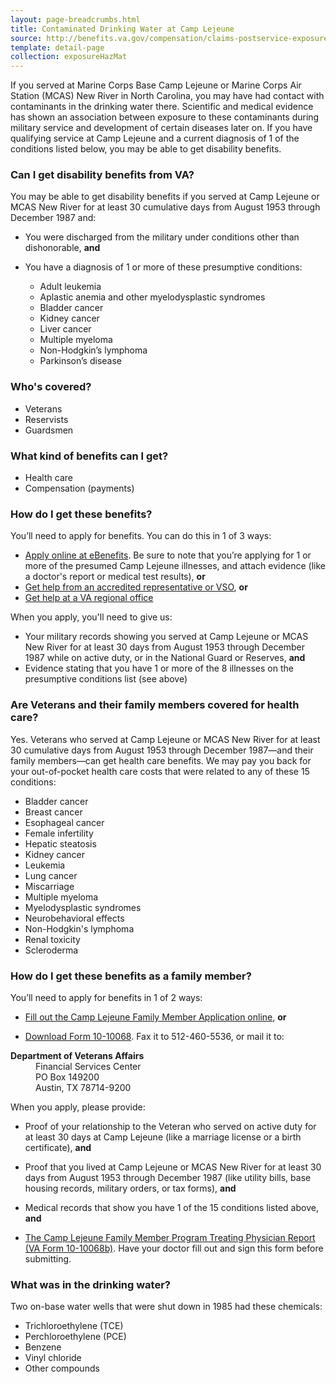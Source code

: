 ```yaml
---
layout: page-breadcrumbs.html
title: Contaminated Drinking Water at Camp Lejeune
source: http://benefits.va.gov/compensation/claims-postservice-exposures-camp_lejeune_water.asp
template: detail-page
collection: exposureHazMat
---
```


<div class="va-introtext">

If you served at Marine Corps Base Camp Lejeune or Marine Corps Air Station (MCAS) New River in North Carolina, you may have had contact with contaminants in the drinking water there. Scientific and medical evidence has shown an association between exposure to these contaminants during military service and development of certain diseases later on. If you have qualifying service at Camp Lejeune and a current diagnosis of 1 of the conditions listed below, you may be able to get disability benefits.

</div>


<div class="feature" markdown="1">

### Can I get disability benefits from VA?


You may be able to get disability benefits if you served at Camp Lejeune or MCAS New River for at least 30 cumulative days from August 1953 through December 1987 and:

- You were discharged from the military under conditions other than dishonorable, **and**
- You have a diagnosis of 1 or more of these presumptive conditions:

  - Adult leukemia
  - Aplastic anemia and other myelodysplastic syndromes
  - Bladder cancer
  - Kidney cancer
  - Liver cancer
  - Multiple myeloma
  - Non-Hodgkin’s lymphoma
  - Parkinson’s disease

### Who's covered?

- Veterans
- Reservists
- Guardsmen

</div>

### What kind of benefits can I get?

- Health care
- Compensation (payments)

### How do I get these benefits?

You’ll need to apply for benefits. You can do this in 1 of 3 ways:

- [Apply online at eBenefits](http://www.ebenefits.va.gov). Be sure to note that you’re applying for 1 or more of the presumed Camp Lejeune illnesses, and attach evidence (like a doctor's report or medical test results),
**or**
- [Get help from an accredited representative or VSO](http://www.va.gov/ogc/apps/accreditation/index.asp),
**or**
- [Get help at a VA regional office](https://www.vets.gov/facility-locator/)

When you apply, you'll need to give us:

- Your military records showing you served at Camp Lejeune or MCAS New River for at least 30 days from August 1953 through December 1987 while on active duty, or in the National Guard or Reserves,
**and**
- Evidence stating that you have 1 or more of the 8 illnesses on the presumptive conditions list (see above)


### Are Veterans and their family members covered for health care?

Yes. Veterans who served at Camp Lejeune or MCAS New River for at least 30 cumulative days from August 1953 through December 1987—and their family members—can get health care benefits. We may pay you back for your out-of-pocket health care costs that were related to any of these 15 conditions:

- Bladder cancer
- Breast cancer
- Esophageal cancer
- Female infertility
- Hepatic steatosis
- Kidney cancer
- Leukemia
- Lung cancer
- Miscarriage
- Multiple myeloma
- Myelodysplastic syndromes
- Neurobehavioral effects
- Non-Hodgkin's lymphoma
- Renal toxicity
- Scleroderma

### How do I get these benefits as a family member?

You’ll need to apply for benefits in 1 of 2 ways:

-	[Fill out the Camp Lejeune Family Member Application online](https://www.clfamilymembers.fsc.va.gov/App/StepApplicant), **or**

- [Download Form 10-10068](https://www.clfamilymembers.fsc.va.gov/Home/DownloadForm/10-10068). Fax it to 512-460-5536, or mail it to:

<div class="panel">
<dl>
<dt><b>Department of Veterans Affairs</b><dt>
<dd>Financial Services Center
<dd>PO Box 149200</dd>
<dd>Austin, TX 78714-9200</dd>
</div>

When you apply, please provide:

- Proof of your relationship to the Veteran who served on active duty for at least 30 days at Camp Lejeune (like a marriage license or a birth certificate), **and**

- Proof that you lived at Camp Lejeune or MCAS New River for at least 30 days from August 1953 through December 1987 (like utility bills, base housing records, military orders, or tax forms), **and**

- Medical records that show you have 1 of the 15 conditions listed above, **and**

- [The Camp Lejeune Family Member Program Treating Physician Report (VA Form 10-10068b)](https://www.clfamilymembers.fsc.va.gov/Home/DownloadForm/10-10068b). Have your doctor fill out and sign this form before submitting.  

<div class="feature" markdown="1">

### What was in the drinking water?

Two on-base water wells that were shut down in 1985 had these chemicals:

- Trichloroethylene (TCE)
- Perchloroethylene (PCE)
- Benzene
- Vinyl chloride
- Other compounds

</div>
